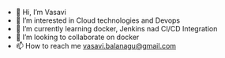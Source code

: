 - 👋 Hi, I’m Vasavi
- 👀 I’m interested in Cloud technologies and Devops
- 🌱 I’m currently learning docker, Jenkins nad CI/CD Integration
- 💞️ I’m looking to collaborate on docker
- 📫 How to reach me vasavi.balanagu@gmail.com

<!---
vbalanagu/vbalanagu is a ✨ special ✨ repository because its `README.md` (this file) appears on your GitHub profile.
You can click the Preview link to take a look at your changes.
--->
